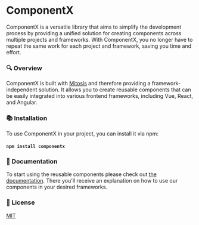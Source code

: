 # ComponentX

ComponentX is a versatile library that aims to simplify 
the development process by providing a unified solution for 
creating components across multiple projects and frameworks. 
With ComponentX, you no longer have to repeat the same work 
for each project and framework, saving you time and effort.

### 🔍 Overview
ComponentX is built with [Mitosis](https://github.com/BuilderIO/mitosis) 
and therefore providing a framework-independent 
solution. It allows you to create reusable components that can be 
easily integrated into various frontend frameworks, 
including Vue, React, and Angular.

### 📚 Installation
To use ComponentX in your project, you can install it via npm:

#### `npm install componentx`

### 📗 Documentation
To start using the reusable components please check out [the documentation](docs/README.MD). There you'll receive an explanation on
how to use our components in your desired frameworks.

### 📃 License

[MIT](http://opensource.org/licenses/MIT)

